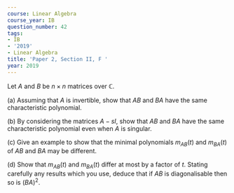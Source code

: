 ```yaml
---
course: Linear Algebra
course_year: IB
question_number: 42
tags:
- IB
- '2019'
- Linear Algebra
title: 'Paper 2, Section II, F '
year: 2019
---
```




Let $A$ and $B$ be $n \times n$ matrices over $\mathbb{C}$.

(a) Assuming that $A$ is invertible, show that $A B$ and $B A$ have the same characteristic polynomial.

(b) By considering the matrices $A-s I$, show that $A B$ and $B A$ have the same characteristic polynomial even when $A$ is singular.

(c) Give an example to show that the minimal polynomials $m_{A B}(t)$ and $m_{B A}(t)$ of $A B$ and $B A$ may be different.

(d) Show that $m_{A B}(t)$ and $m_{B A}(t)$ differ at most by a factor of $t$. Stating carefully any results which you use, deduce that if $A B$ is diagonalisable then so is $(B A)^{2}$.